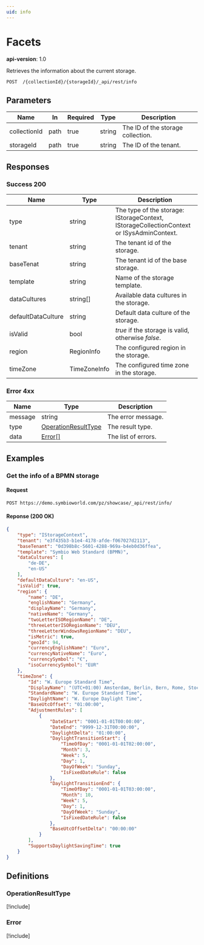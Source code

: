 ```yaml
---
uid: info
---
```

# Facets

**api-version**: 1.0

Retrieves the information about the current storage.

```
POST  /{collectionId}/{storageId}/_api/rest/info
```

## Parameters

| Name | In | Required | Type | Description |
|---|---|---|---|---|
| collectionId | path | true | string | The ID of the storage collection. |
| storageId | path | true | string | The ID of the tenant. |

## Responses

### Success 200
 
| Name | Type | Description |
|---|---|---|
| type | string | The type of the storage: IStorageContext, IStorageCollectionContext or ISysAdminContext. |
| tenant | string | The tenant id of the storage. |
| baseTenat | string | The tenant id of the base storage. |
| template | string | Name of the storage template. |
| dataCultures | string[] | Available data cultures in the storage. |
| defaultDataCulture | string | Default data culture of the storage. |
| isValid | bool | *true* if the storage is valid, otherwise *false*. |
| region | RegionInfo | The configured region in the storage. |
| timeZone | TimeZoneInfo | The configured time zone in the storage. |

### Error 4xx

| Name | Type | Description |
|---|---|---|
| message | string | The error message. |
| type | [OperationResultType](#operationresulttype) | The result type. |
| data | [Error[]](#error) | The list of errors. |

## Examples

### Get the info of a BPMN storage

#### Request
```
POST https://demo.symbioworld.com/pz/showcase/_api/rest/info/
```

#### Reponse (200 OK)
```json
{
    "type": "IStorageContext",
    "tenant": "e3f435b3-b1e4-4178-afde-f067027d2113",
    "baseTenant": "0d398b8c-5601-4288-969a-b4eb0d36ffea",
    "template": "Symbio Web Standard (BPMN)",
    "dataCultures": [
        "de-DE",
        "en-US"
    ],
    "defaultDataCulture": "en-US",
    "isValid": true,
    "region": {
        "name": "DE",
        "englishName": "Germany",
        "displayName": "Germany",
        "nativeName": "Germany",
        "twoLetterISORegionName": "DE",
        "threeLetterISORegionName": "DEU",
        "threeLetterWindowsRegionName": "DEU",
        "isMetric": true,
        "geoId": 94,
        "currencyEnglishName": "Euro",
        "currencyNativeName": "Euro",
        "currencySymbol": "€",
        "isoCurrencySymbol": "EUR"
    },
    "timeZone": {
        "Id": "W. Europe Standard Time",
        "DisplayName": "(UTC+01:00) Amsterdam, Berlin, Bern, Rome, Stockholm, Vienna",
        "StandardName": "W. Europe Standard Time",
        "DaylightName": "W. Europe Daylight Time",
        "BaseUtcOffset": "01:00:00",
        "AdjustmentRules": [
            {
                "DateStart": "0001-01-01T00:00:00",
                "DateEnd": "9999-12-31T00:00:00",
                "DaylightDelta": "01:00:00",
                "DaylightTransitionStart": {
                    "TimeOfDay": "0001-01-01T02:00:00",
                    "Month": 3,
                    "Week": 5,
                    "Day": 1,
                    "DayOfWeek": "Sunday",
                    "IsFixedDateRule": false
                },
                "DaylightTransitionEnd": {
                    "TimeOfDay": "0001-01-01T03:00:00",
                    "Month": 10,
                    "Week": 5,
                    "Day": 1,
                    "DayOfWeek": "Sunday",
                    "IsFixedDateRule": false
                },
                "BaseUtcOffsetDelta": "00:00:00"
            }
        ],
        "SupportsDaylightSavingTime": true
    }
}
```

## Definitions

### OperationResultType 
[!include[](models\operationresulttype.md)]

### Error
[!include[](models\error.md)]
